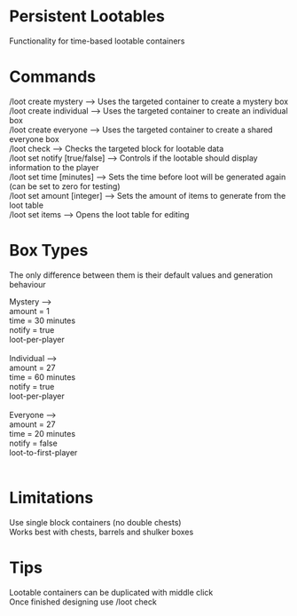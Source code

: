 # Persistent Lootables
Functionality for time-based lootable containers

# Commands
/loot create mystery --> Uses the targeted container to create a mystery box <br />
/loot create individual --> Uses the targeted container to create an individual box <br />
/loot create everyone --> Uses the targeted container to create a shared everyone box <br />
/loot check --> Checks the targeted block for lootable data <br />
/loot set notify [true/false] --> Controls if the lootable should display information to the player <br />
/loot set time [minutes] --> Sets the time before loot will be generated again (can be set to zero for testing) <br />
/loot set amount [integer] --> Sets the amount of items to generate from the loot table <br />
/loot set items --> Opens the loot table for editing <br />

# Box Types
The only difference between them is their default values and generation behaviour <br />

Mystery --> <br />
      amount = 1 <br />
      time = 30 minutes <br />
      notify = true <br />
      loot-per-player <br /><br />
Individual --> <br />
      amount = 27 <br />
      time = 60 minutes <br />
      notify = true <br />
      loot-per-player <br /><br />
Everyone --> <br />
      amount = 27 <br />
      time = 20 minutes <br />
      notify = false <br />
      loot-to-first-player <br /><br />

# Limitations
Use single block containers (no double chests) <br />
Works best with chests, barrels and shulker boxes <br />

# Tips
Lootable containers can be duplicated with middle click <br />
Once finished designing use /loot check <br />
